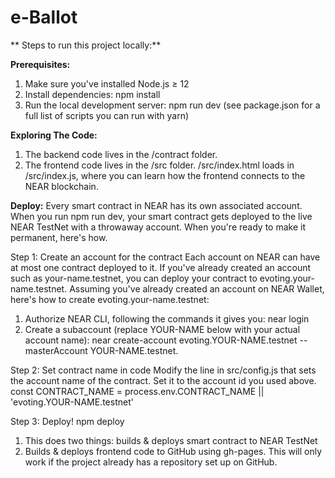 # e-Ballot
**
Steps to run this project locally:**

**Prerequisites:**
1. Make sure you've installed Node.js ≥ 12
2. Install dependencies: npm install
3. Run the local development server: npm run dev (see package.json for a full list of scripts
you can run with yarn)

**Exploring The Code:**
1. The backend code lives in the /contract folder.
2. The frontend code lives in the /src folder. /src/index.html loads in /src/index.js,
where you can learn how the frontend connects to the NEAR blockchain.

**Deploy:**
Every smart contract in NEAR has its own associated account. When you run npm run dev,
your smart contract gets deployed to the live NEAR TestNet with a throwaway account.
When you're ready to make it permanent, here's how.

Step 1: Create an account for the contract
Each account on NEAR can have at most one contract deployed to it. If you've already
created an account such as your-name.testnet, you can deploy your contract to
evoting.your-name.testnet. Assuming you've already created an account on NEAR Wallet,
here's how to create evoting.your-name.testnet:
1. Authorize NEAR CLI, following the commands it gives you: near login
2. Create a subaccount (replace YOUR-NAME below with your actual account name):
near create-account evoting.YOUR-NAME.testnet --masterAccount YOUR-NAME.testnet.

Step 2: Set contract name in code
Modify the line in src/config.js that sets the account name of the contract. Set it to the
account id you used above.
const CONTRACT_NAME = process.env.CONTRACT_NAME || 'evoting.YOUR-NAME.testnet'

Step 3: Deploy!
npm deploy
1. This does two things: builds & deploys smart contract to NEAR TestNet
2. Builds & deploys frontend code to GitHub using gh-pages. This will only work if the
project already has a repository set up on GitHub.
